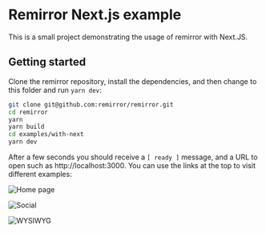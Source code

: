 # Remirror Next.js example

This is a small project demonstrating the usage of remirror with Next.JS.

## Getting started

Clone the remirror repository, install the dependencies, and then change to this folder and run
`yarn dev`:

```bash
git clone git@github.com:remirror/remirror.git
cd remirror
yarn
yarn build
cd examples/with-next
yarn dev
```

After a few seconds you should receive a `[ ready ]` message, and a URL to open such as
http://localhost:3000. You can use the links at the top to visit different examples:

![Home page](screenshots/home.png)

![Social](screenshots/social.png)

![WYSIWYG](screenshots/wysiwyg.png)

